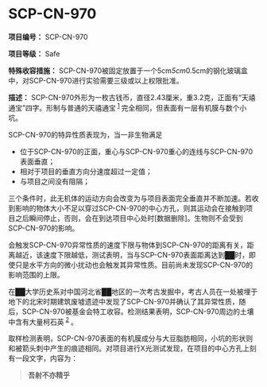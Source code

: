 # SCP-CN-970


**项目编号：** SCP-CN-970

**项目等级：** Safe

**特殊收容措施：** SCP-CN-970被固定放置于一个5cm*5cm*0.5cm的钢化玻璃盒中，对SCP-CN-970进行实验需要三级或以上权限批准。

**描述：** SCP-CN-970外形为一枚古钱币，直径2.43厘米，重3.2克，正面有“天禧通宝”四字。形制与普通的天禧通宝<sup class='footnoteref'>
 <a shape='rect' class='footnoteref' id='footnoteref-1' href='javascript:;' onclick='WIKIDOT.page.utils.scrollToReference(&apos;footnote-1&apos;)'>1</a>
</sup>完全相同，但表面有一层有机膜与数个小坑。

SCP-CN-970的特异性质表现为，当一非生物满足

- 位于SCP-CN-970的正面，重心与SCP-CN-970重心的连线与SCP-CN-970表面垂直；
- 相对于项目的垂直方向分速度超过一定值；
- 与项目之间没有阻隔；

三个条件时，此无机体的运动方向会改变为与项目表面完全垂直并不断加速。若收到影响的物体大小不足以穿过SCP-CN-970的中心方孔，则其运动会在接触到项目之后瞬间停止，否则，会在到达项目中心处时[数据删除]。生物则不会受到SCP-CN-970的影响。

会触发SCP-CN-970异常性质的速度下限与物体到SCP-CN-970的距离有关，距离越近，该速度下限越低，测试表明，当与SCP-CN-970表面距离达到██时，即使只是水平方向的微小扰动也会触发其异常性质。目前尚未发现SCP-CN-970的影响范围的上限。

在██大学历史系对中国河北省██地区的一次考古发掘中，考古人员在一处被埋于地下的北宋时期建筑废墟遗迹中发现了SCP-CN-970并确认了其异常性质，随后，SCP-CN-970被基金会特工收容。检测结果表明，SCP-CN-970周边的土壤中含有大量柯石英<sup class='footnoteref'>
 <a shape='rect' class='footnoteref' id='footnoteref-2' href='javascript:;' onclick='WIKIDOT.page.utils.scrollToReference(&apos;footnote-2&apos;)'>2</a>
</sup>。

取样检测表明，SCP-CN-970表面的有机膜成分与大豆脂肪相同，小坑的形状则和被箭头刺中产生的痕迹相同。对项目进行X光测试发现，在项目的中心方孔上刻有一段文字，内容为：


> **吾射不亦精乎** 
> 




